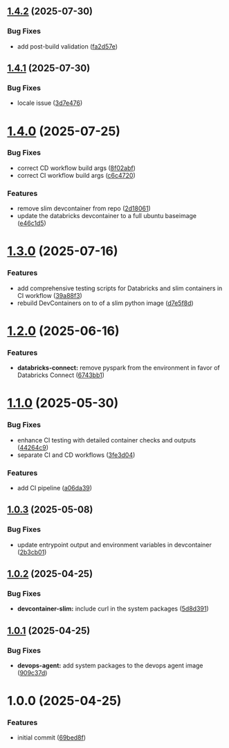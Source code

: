 ## [1.4.2](https://github.com/revodatanl/revo-devcontainers/compare/v1.4.1...v1.4.2) (2025-07-30)


### Bug Fixes

* add post-build validation ([fa2d57e](https://github.com/revodatanl/revo-devcontainers/commit/fa2d57e9f04ff74392b9a1c8583cf00b7fe100f9))

## [1.4.1](https://github.com/revodatanl/revo-devcontainers/compare/v1.4.0...v1.4.1) (2025-07-30)


### Bug Fixes

* locale issue ([3d7e476](https://github.com/revodatanl/revo-devcontainers/commit/3d7e476bc2d0b8ce0882e407905105e7f7af9d59))

# [1.4.0](https://github.com/revodatanl/revo-devcontainers/compare/v1.3.0...v1.4.0) (2025-07-25)


### Bug Fixes

* correct CD workflow build args ([8f02abf](https://github.com/revodatanl/revo-devcontainers/commit/8f02abf57c6b468b499d5afe8be8c710619b3a34))
* correct CI workflow build args ([c6c4720](https://github.com/revodatanl/revo-devcontainers/commit/c6c4720d08bbef720b2fa8a1de115b7b9312d14d))


### Features

* remove slim devcontainer from repo ([2d18061](https://github.com/revodatanl/revo-devcontainers/commit/2d1806108de71da2cbbc550add2fd52b8fa1fc0e))
* update the databricks devcontainer to a full ubuntu baseimage ([e46c1d5](https://github.com/revodatanl/revo-devcontainers/commit/e46c1d5d2c2142041ca708cdb6592ebc7556fd03))

# [1.3.0](https://github.com/revodatanl/revo-devcontainers/compare/v1.2.0...v1.3.0) (2025-07-16)


### Features

* add comprehensive testing scripts for Databricks and slim containers in CI workflow ([39a88f3](https://github.com/revodatanl/revo-devcontainers/commit/39a88f3f978dc9a497958996d86962c56cf2dedc))
* rebuild DevContainers on to of a slim python image ([d7e5f8d](https://github.com/revodatanl/revo-devcontainers/commit/d7e5f8db040204ab8b0950de896890093759fe01))

# [1.2.0](https://github.com/revodatanl/revo-devcontainers/compare/v1.1.0...v1.2.0) (2025-06-16)


### Features

* **databricks-connect:** remove pyspark from the environment in favor of Databricks Connect ([6743bb1](https://github.com/revodatanl/revo-devcontainers/commit/6743bb15c35a26ee1d9ec79d2833fc0e5a79df6a))

# [1.1.0](https://github.com/revodatanl/revo-devcontainers/compare/v1.0.3...v1.1.0) (2025-05-30)


### Bug Fixes

* enhance CI testing with detailed container checks and outputs ([44264c9](https://github.com/revodatanl/revo-devcontainers/commit/44264c996c056922344786dbc955d2eb5e4a9aea))
* separate CI and CD workflows ([3fe3d04](https://github.com/revodatanl/revo-devcontainers/commit/3fe3d04d37221314a014bb61c1564a323f7c46df))


### Features

* add CI pipeline ([a06da39](https://github.com/revodatanl/revo-devcontainers/commit/a06da399c7250c923d9961a92595c6f611cb8c08))

## [1.0.3](https://github.com/revodatanl/revo-devcontainers/compare/v1.0.2...v1.0.3) (2025-05-08)


### Bug Fixes

* update entrypoint output and environment variables in devcontainer ([2b3cb01](https://github.com/revodatanl/revo-devcontainers/commit/2b3cb016d0e4edb00f4591cf55015c0cf7a43b3f))

## [1.0.2](https://github.com/revodatanl/revo-devcontainers/compare/v1.0.1...v1.0.2) (2025-04-25)


### Bug Fixes

* **devcontainer-slim:** include curl in the system packages ([5d8d391](https://github.com/revodatanl/revo-devcontainers/commit/5d8d39197762d6a7fa14b87bd53541ee0e3f541d))

## [1.0.1](https://github.com/revodatanl/revo-devcontainers/compare/v1.0.0...v1.0.1) (2025-04-25)


### Bug Fixes

* **devops-agent:** add system packages to the devops agent image ([909c37d](https://github.com/revodatanl/revo-devcontainers/commit/909c37d80fe8c81f05b361563eb26e9abad1e929))

# 1.0.0 (2025-04-25)


### Features

* initial commit ([69bed8f](https://github.com/revodatanl/revo-devcontainers/commit/69bed8f0943617e5c46264848765fae9f8644364))
